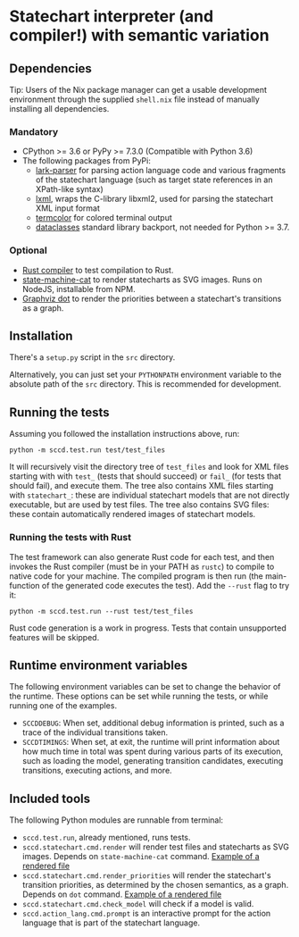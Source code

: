 # Statechart interpreter (and compiler!) with semantic variation

## Dependencies

Tip: Users of the Nix package manager can get a usable development environment through the supplied `shell.nix` file instead of manually installing all dependencies.

### Mandatory

* CPython >= 3.6 or PyPy >= 7.3.0 (Compatible with Python 3.6)
* The following packages from PyPi:
  * [lark-parser](https://github.com/lark-parser/lark) for parsing action language code and various fragments of the statechart language (such as target state references in an XPath-like syntax)
  * [lxml](https://lxml.de/), wraps the C-library libxml2, used for parsing the statechart XML input format
  * [termcolor](https://pypi.org/project/termcolor/) for colored terminal output
  * [dataclasses](https://pypi.org/project/dataclasses/) standard library backport, not needed for Python >= 3.7.


### Optional

* [Rust compiler](https://www.rust-lang.org/) to test compilation to Rust.
* [state-machine-cat](https://github.com/sverweij/state-machine-cat) to render statecharts as SVG images. Runs on NodeJS, installable from NPM.
* [Graphviz dot](https://graphviz.org/) to render the priorities between a statechart's transitions as a graph.

## Installation

There's a `setup.py` script in the `src` directory.

Alternatively, you can just set your `PYTHONPATH` environment variable to the absolute path of the `src` directory. This is recommended for development.

## Running the tests

Assuming you followed the installation instructions above, run:

```
python -m sccd.test.run test/test_files
```

It will recursively visit the directory tree of `test_files` and look for XML files starting with with `test_` (tests that should succeed) or `fail_` (for tests that should fail), and execute them. The tree also contains XML files starting with `statechart_`: these are individual statechart models that are not directly executable, but are used by test files. The tree also contains SVG files: these contain automatically rendered images of statechart models.

### Running the tests with Rust

The test framework can also generate Rust code for each test, and then invokes the Rust compiler (must be in your PATH as `rustc`) to compile to native code for your machine. The compiled program is then run (the main-function of the generated code executes the test). Add the `--rust` flag to try it:

```
python -m sccd.test.run --rust test/test_files
```

Rust code generation is a work in progress. Tests that contain unsupported features will be skipped.

## Runtime environment variables

The following environment variables can be set to change the behavior of the runtime. These options can be set while running the tests, or while running one of the examples.

* `SCCDDEBUG`: When set, additional debug information is printed, such as a trace of the individual transitions taken.
* `SCCDTIMINGS`: When set, at exit, the runtime will print information about how much time in total was spent during various parts of its execution, such as loading the model, generating transition candidates, executing transitions, executing actions, and more.

## Included tools

The following Python modules are runnable from terminal:

* `sccd.test.run`, already mentioned, runs tests.
* `sccd.statechart.cmd.render` will render test files and statecharts as SVG images. Depends on `state-machine-cat` command. [Example of a rendered file](examples/digitalwatch/model_digitalwatch.svg)
* `sccd.statechart.cmd.render_priorities` will render the statechart's transition priorities, as determined by the chosen semantics, as a graph. Depends on `dot` command. [Example of a rendered file](examples/digitalwatch/model_digitalwatch_priorities.svg)
* `sccd.statechart.cmd.check_model` will check if a model is valid.
* `sccd.action_lang.cmd.prompt` is an interactive prompt for the action language that is part of the statechart language.